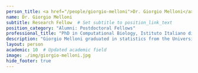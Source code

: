 ```yaml
---
person_title: <a href="/people/giorgio-melloni">Dr. Giorgio Melloni</a>
name: Dr. Giorgio Melloni
subtitle: Research Fellow  # Set subtitle to position_link_text
position_category: "Alumni: Postdoctoral Fellows"
professional_title: "PhD in Computational Biology, Istituto Italiano di Tecnologia (Italy), Postdoctoral Fellow (2017-2019)"
description: "Giorgio Melloni graduated in statistics from the University of Milan Bicocca and did his doctoral work in computational biology at the Italian Institute of Technology and at the European Institute of Oncology, Italy. Giorgio's PhD research comprised cancer genomics work on the implementation of methodologies for driver genes and cancer predisposing genes discovery and also the development of a tool for genomic-based clinical trial design."
layout: person
academic: 10  # Updated academic field
image: ./img/giorgio-melloni.jpg
hide_footer: true
---
```

